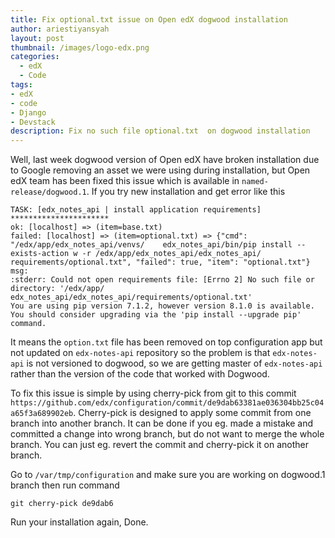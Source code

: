 ```yaml
---
title: Fix optional.txt issue on Open edX dogwood installation
author: ariestiyansyah
layout: post
thumbnail: /images/logo-edx.png
categories:
  - edX
  - Code
tags:
- edX
- code
- Django
- Devstack
description: Fix no such file optional.txt  on dogwood installation
---
```



Well, last week dogwood version of Open edX have broken installation due to Google removing an asset we were using during installation, but Open edX team has been fixed this issue which is available in `named-release/dogwood.1`. If you try new installation and get error like this

	TASK: [edx_notes_api | install application requirements] ********************** 
	ok: [localhost] => (item=base.txt)
	failed: [localhost] => (item=optional.txt) => {"cmd": "/edx/app/edx_notes_api/venvs/	edx_notes_api/bin/pip install --exists-action w -r /edx/app/edx_notes_api/edx_notes_api/	requirements/optional.txt", "failed": true, "item": "optional.txt"}
	msg: 
	:stderr: Could not open requirements file: [Errno 2] No such file or directory: '/edx/app/	edx_notes_api/edx_notes_api/requirements/optional.txt'
	You are using pip version 7.1.2, however version 8.1.0 is available.
	You should consider upgrading via the 'pip install --upgrade pip' command. 
	
It means the `option.txt` file has been removed on top configuration app but not updated on `edx-notes-api` repository so the problem is that `edx-notes-api` is not versioned to dogwood, so we are getting master of `edx-notes-api `rather than the version of the code that worked with Dogwood.

To fix this issue is simple by using cherry-pick from git to this commit `https://github.com/edx/configuration/commit/de9dab63381ae036304bb25c04a65f3a689902eb`. Cherry-pick is designed to apply some commit from one branch into another branch. It can be done if you eg. made a mistake and committed a change into wrong branch, but do not want to merge the whole branch. You can just eg. revert the commit and cherry-pick it on another branch.

Go to `/var/tmp/configuration` and make sure you are working on dogwood.1 branch then run command

	git cherry-pick de9dab6
	
Run your installation again, Done.